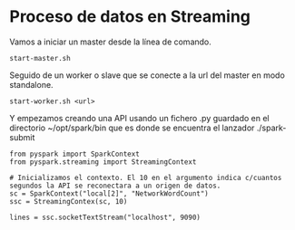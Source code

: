 # Proceso de datos en Streaming

Vamos a iniciar un master desde la línea de comando.

```
start-master.sh
```

Seguido de un worker o slave que se conecte a la url del master en modo standalone.

```
start-worker.sh <url>
```

Y empezamos creando una API usando un fichero .py guardado en el directorio ~/opt/spark/bin que es donde se encuentra el lanzador ./spark-submit

```
from pyspark import SparkContext
from pyspark.streaming import StreamingContext

# Inicializamos el contexto. El 10 en el argumento indica c/cuantos segundos la API se reconectara a un origen de datos.
sc = SparkContext("local[2]", "NetworkWordCount")
ssc = StreamingContex(sc, 10)

lines = ssc.socketTextStream("localhost", 9090)
```
